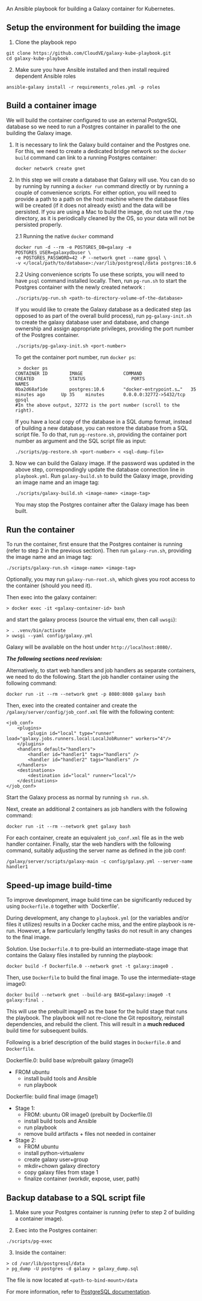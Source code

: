 An Ansible playbook for building a Galaxy container for Kubernetes.

## Setup the environment for building the image
1. Clone the playbook repo
```
git clone https://github.com/CloudVE/galaxy-kube-playbook.git
cd galaxy-kube-playbook
```

2. Make sure you have Ansible installed and then install required dependent
Ansible roles
```
ansible-galaxy install -r requirements_roles.yml -p roles
```

## Build a container image
We will build the container configured to use an external PostgreSQL database
so we need to run a Postgres container in parallel to the one building the
Galaxy image.

1. It is necessary to link the Galaxy build container and the Postgres one. For
   this, we need to create a dedicated bridge network so the `docker build`
   command can link to a running Postgres container:
    ```
   docker network create gnet
   ```

2. In this step we will create a database that Galaxy will use. You can do so by
   running by running a `docker run` command directly or by running a couple of
   convenience scripts. For either option, you will need to provide a path to a
   path on the host machine where the database files will be created (if it does
   not already exist) and the data will be persisted. If you are using a Mac to
   build the image, do not use the `/tmp` directory, as it is periodically
   cleaned by the OS, so your data will not be persisted properly.

   2.1 Running the native `docker` command 
   ```
   docker run -d --rm -e POSTGRES_DB=galaxy -e POSTGRES_USER=galaxydbuser \
   -e POSTGRES_PASSWORD=42 -P --network gnet --name gpsql \
   -v </local/path/to/database>:/var/lib/postgresql/data postgres:10.6
   ```

   2.2 Using convenience scripts
   To use these scripts, you will need to have `psql` command installed locally.
   Then, run `pg-run.sh` to start the Postgres container with the newly created
   network :
   ```
   ./scripts/pg-run.sh <path-to-directory-volume-of-the-database>
   ```

   If you would like to create the Galaxy database as a dedicated step (as
   opposed to as part of the overall build process), run `pg-galaxy-init.sh` to create
   the galaxy database user and database, and change ownership and assign
   appropriate privileges, providing the port number of the Postgres container.
   ```
   ./scripts/pg-galaxy-init.sh <port-number>
   ```
   To get the container port number, run `docker ps`:
   ```
    > docker ps
   CONTAINER ID        IMAGE               COMMAND                  CREATED             STATUS                 PORTS                     NAMES
   0ba2d68af1de        postgres:10.6       "docker-entrypoint.s…"   35 minutes ago      Up 35    minutes       0.0.0.0:32772->5432/tcp   gpsql
   #In the above output, 32772 is the port number (scroll to the right).
   ```

   If you have a local copy of the database in a SQL dump format, instead of
   building a new database, you can restore the database from a SQL script file.
   To do that, run `pg-restore.sh`, providing the container port number as
   argument and the SQL script file as input:
   ```
   ./scripts/pg-restore.sh <port-number> < <sql-dump-file>
   ```

3. Now we can build the Galaxy image. If the password was updated in the above
   step, correspondingly update the database connection line in `playbook.yml`.
   Run `galaxy-build.sh` to build the Galaxy image, providing an image name and
   an image tag:
   ```
   ./scripts/galaxy-build.sh <image-name> <image-tag>
   ```

   You may stop the Postgres container after the Galaxy image has been built.

## Run the container
To run the container, first ensure that the Postgres container is
running (refer to step 2 in the previous section). Then run `galaxy-run.sh`,
providing the image name and an image tag:
```
./scripts/galaxy-run.sh <image-name> <image-tag>
```

Optionally, you may run `galaxy-run-root.sh`, which gives you root access to the
container (should you need it).

Then exec into the galaxy container:
```
> docker exec -it <galaxy-container-id> bash
```
and start the galaxy process (source the virtual env, then call `uwsgi`):
```
> . .venv/bin/activate
> uwsgi --yaml config/galaxy.yml
```

Galaxy will be available on the host under `http://localhost:8080/`.

***The following sections need revision:***

Alternatively, to start web handlers and job handlers as separate containers,
we need to do the following.
Start the job handler container using the following command:
```
docker run -it --rm --network gnet -p 8080:8080 galaxy bash
```

Then, exec into the created container and create the
`/galaxy/server/config/job_conf.xml` file with the following content:

```
<job_conf>
    <plugins>
        <plugin id="local" type="runner" load="galaxy.jobs.runners.local:LocalJobRunner" workers="4"/>
    </plugins>
    <handlers default="handlers">
        <handler id="handler1" tags="handlers" />
        <handler id="handler2" tags="handlers" />
    </handlers>
    <destinations>
        <destination id="local" runner="local"/>
    </destinations>
</job_conf>
```

Start the Galaxy process as normal by running `sh run.sh`.

Next, create an additional 2 containers as job handlers with the following
command:

```
docker run -it --rm --network gnet galaxy bash
```

For each container, create an equivalent `job_conf.xml` file as in the web
handler container. Finally, star the web handlers with the following command,
suitably adjusting the server name as defined in the job conf:

```
/galaxy/server/scripts/galaxy-main -c config/galaxy.yml --server-name handler1
```

## Speed-up image build-time

To improve development, image build time can be significantly reduced by using
`Dockerfile.0` together with `Dockerfile'.

During development, any change to `playbook.yml` (or the variables and/or files
it utilizes) results in a Docker cache miss, and the entire playbook is re-run.
However, a few particularly lengthy tasks do not result in any changes to the
final image.

Solution. Use `Dockerfile.0` to pre-build an intermediate-stage image that
contains the Galaxy files installed by running the playbook:

`docker build -f Dockerfile.0 --network gnet -t galaxy:image0 .`

Then, use `Dockerfile` to build the final image. To use the intermediate-stage
image0:

`docker build --network gnet --build-arg BASE=galaxy:image0 -t galaxy:final .`

This will use the prebuilt image0 as the base for the build stage that runs the
playbook. The playbook will not re-clone the Git repository, reinstall
dependencies, and rebuild the client. This will result in a **much reduced**
build time for subsequent builds.

Following is a brief description of the build stages in `Dockerfile.0` and
`Dockerfile`.

Dockerfile.0: build base w/prebuilt galaxy (image0)
- FROM ubuntu
    - install build tools and Ansible
    - run playbook

Dockerfile: build final image (image1)
- Stage 1:
    - FROM: ubuntu OR image0 (prebuilt by Dockerfile.0)
    - install build tools and Ansible
    - run playbook
    - remove build artifacts + files not needed in container
- Stage 2:
    - FROM ubuntu
    - install python-virtualenv
    - create galaxy user+group
    - mkdir+chown galaxy directory
    - copy galaxy files from stage 1
    - finalize container (workdir, expose, user, path)

## Backup database to a SQL script file

1. Make sure your Postgres container is running (refer to step 2 of building a
   container image).

2. Exec into the Postgres container:
```
./scripts/pg-exec
```

3. Inside the container:
```
> cd /var/lib/postgresql/data
> pg_dump -U postgres -d galaxy > galaxy_dump.sql
```
The file is now located at `<path-to-bind-mount>/data`

For more information, refer to
[PostgreSQL documentation](https://www.postgresql.org/docs/10/app-pgdump.html).

